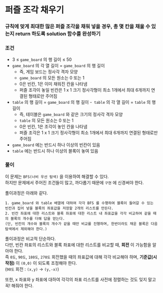 # 퍼즐 조각 채우기
### 규칙에 맞게 최대한 많은 퍼즐 조각을 채워 넣을 경우, 총 몇 칸을 채울 수 있는지 return 하도록 solution 함수를 완성하기
### 조건
- 3 ≤ `game_board` 의 행 길이 ≤ 50
- `game_board` 의 각 열 길이 = `game_board` 의 행 길이
    - 즉, 게임 보드는 정사각 격자 모양
    - `game_board` 의 모든 원소는 0 또는 1
    - 0은 빈칸, 1은 이미 채워진 칸을 나타냄
    - 퍼즐 조각이 놓일 빈칸은 1 x 1 크기 정사각형이 최소 1개에서 최대 6개까지 연결된 형태로만 주어짐
- `table` 의 행 길이 = `game_board` 의 행 길이
-` table` 의 각 열 길이 = `table` 의 행 길이
    - 즉, 테이블은 `game_board` 와 같은 크기의 정사각 격자 모양
    - `table` 의 모든 원소는 0 또는 1
    - 0은 빈칸, 1은 조각이 놓인 칸을 나타냄
    - 퍼즐 조각은 1 x 1 크기 정사각형이 최소 1개에서 최대 6개까지 연결된 형태로만 주어짐
- `game_board` 에는 반드시 하나 이상의 빈칸이 있음
- `table` 에는 반드시 하나 이상의 블록이 놓여 있음
### 풀이
이 문제는 `BFS(너비 우선 탐색)` 을 이용하여 해결할 수 있다.  
하지만 문제에서 주어진 조건들이 많고, 까다롭기 때문에 `구현` 에 신경써야 한다.  

풀이과정은 아래와 같다.  
```
1. game_board 와 table 배열에 대하여 각각 BFS 를 수행하여 블록이 들어갈 수 있는 빈칸과 집어 넣을 블록의 좌표값을 저장할 2개의 리스트를 만든다.
2. 빈칸 좌표에 대한 리스트와 블록 좌표에 대한 리스트 내 좌표값을 각각 비교하여 같을 때의 블록의 개수를 더해 답을 얻는다.
(단, 빈칸의 개수와 블록의 개수가 같을 때만 비교를 진행하며, 한번이라도 채운 블록은 다음 탐색에서 제외해야 한다.)
```
풀이과정은 비교적 단순하다.  
다만, 빈칸 좌표의 리스트와 블록 좌표에 대한 리스트를 비교할 때, **회전** 이 가능함을 알아야 한다.  
즉 `0도`, `90도`, `180도`, `270도` 회전했을 때의 좌표값에 대해 각각 비교해야 하며, **기준값(시작점)** 이 `(0,0)` 이 되도록 조정해야 한다.  
(`90도` 회전 : `(x,y)` → `(y,-x)`)  

또한, x 좌표와 y 좌표에 대하여 각각의 좌표 리스트를 사전에 정렬하는 것도 잊지 말고 꼭! 해줘야 한다.  
